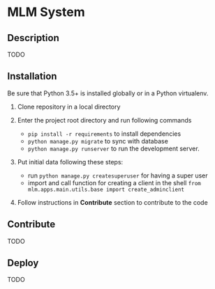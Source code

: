 # MLM System

## Description

TODO

## Installation

Be sure that Python 3.5+ is installed globally or in a Python virtualenv.

1. Clone repository in a local directory
2. Enter the project root directory and run following commands
    * `pip install -r requirements` to install dependencies
    * `python manage.py migrate` to sync with database
    * `python manage.py runserver` to run the development server.

3. Put initial data following these steps:
    * run `python manage.py createsuperuser` for having a super user
    * import and call function for creating a client in the shell `from mlm.apps.main.utils.base import create_adminclient`
4. Follow instructions in **Contribute** section to contribute to the code

## Contribute

TODO

## Deploy

TODO
